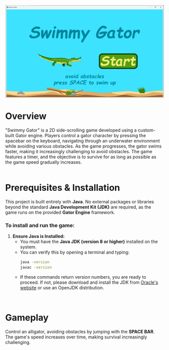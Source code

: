 ![Game Screenshot](screenshot.png)

# Overview
   "Swimmy Gator" is a 2D side-scrolling game developed using a custom-built Gator engine. Players control a gator character by pressing the spacebar on the keyboard,
   navigating through an underwater environment while avoiding various obstacles. As the game progresses, the gator swims faster, making it increasingly challenging
   to avoid obstacles. The game features a timer, and the objective is to survive for as long as possible as the game speed gradually increases.<br>
<br>


# Prerequisites & Installation

This project is built entirely with **Java**. No external packages or libraries beyond the standard **Java Development Kit (JDK)** are required, as the game runs on the provided **Gator Engine** framework.

### To install and run the game:

1.  **Ensure Java is Installed:**
    *   You must have the **Java JDK (version 8 or higher)** installed on the system.
    *   You can verify this by opening a terminal and typing:
        ```bash
        java -version
        javac -version
        ```
    *   If these commands return version numbers, you are ready to proceed. If not, please download and install the JDK from [Oracle's website](https://www.oracle.com/java/technologies/downloads/) or use an OpenJDK distribution.
<br>

# Gameplay

Control an alligator, avoiding obstacles by jumping with the **SPACE BAR**. The game's speed increases over time, making survival increasingly challenging.

